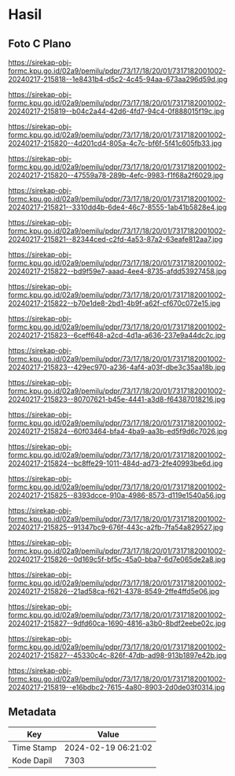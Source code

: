 # Hasil

## Foto C Plano

https://sirekap-obj-formc.kpu.go.id/02a9/pemilu/pdpr/73/17/18/20/01/7317182001002-20240217-215818--1e8431b4-d5c2-4c45-94aa-673aa296d59d.jpg

https://sirekap-obj-formc.kpu.go.id/02a9/pemilu/pdpr/73/17/18/20/01/7317182001002-20240217-215819--b04c2a44-42d6-4fd7-94c4-0f888015f19c.jpg

https://sirekap-obj-formc.kpu.go.id/02a9/pemilu/pdpr/73/17/18/20/01/7317182001002-20240217-215820--4d201cd4-805a-4c7c-bf6f-5f41c605fb33.jpg

https://sirekap-obj-formc.kpu.go.id/02a9/pemilu/pdpr/73/17/18/20/01/7317182001002-20240217-215820--47559a78-289b-4efc-9983-f1f68a2f6029.jpg

https://sirekap-obj-formc.kpu.go.id/02a9/pemilu/pdpr/73/17/18/20/01/7317182001002-20240217-215821--3310dd4b-6de4-46c7-8555-1ab41b5828e4.jpg

https://sirekap-obj-formc.kpu.go.id/02a9/pemilu/pdpr/73/17/18/20/01/7317182001002-20240217-215821--82344ced-c2fd-4a53-87a2-63eafe812aa7.jpg

https://sirekap-obj-formc.kpu.go.id/02a9/pemilu/pdpr/73/17/18/20/01/7317182001002-20240217-215822--bd9f59e7-aaad-4ee4-8735-afdd53927458.jpg

https://sirekap-obj-formc.kpu.go.id/02a9/pemilu/pdpr/73/17/18/20/01/7317182001002-20240217-215822--b70e1de8-2bd1-4b9f-a62f-cf670c072e15.jpg

https://sirekap-obj-formc.kpu.go.id/02a9/pemilu/pdpr/73/17/18/20/01/7317182001002-20240217-215823--6ceff648-a2cd-4d1a-a636-237e9a44dc2c.jpg

https://sirekap-obj-formc.kpu.go.id/02a9/pemilu/pdpr/73/17/18/20/01/7317182001002-20240217-215823--429ec970-a236-4af4-a03f-dbe3c35aa18b.jpg

https://sirekap-obj-formc.kpu.go.id/02a9/pemilu/pdpr/73/17/18/20/01/7317182001002-20240217-215823--80707621-b45e-4441-a3d8-f64387018216.jpg

https://sirekap-obj-formc.kpu.go.id/02a9/pemilu/pdpr/73/17/18/20/01/7317182001002-20240217-215824--60f03464-bfa4-4ba9-aa3b-ed5f9d6c7026.jpg

https://sirekap-obj-formc.kpu.go.id/02a9/pemilu/pdpr/73/17/18/20/01/7317182001002-20240217-215824--bc8ffe29-1011-484d-ad73-2fe40993be6d.jpg

https://sirekap-obj-formc.kpu.go.id/02a9/pemilu/pdpr/73/17/18/20/01/7317182001002-20240217-215825--8393dcce-910a-4986-8573-d119e1540a56.jpg

https://sirekap-obj-formc.kpu.go.id/02a9/pemilu/pdpr/73/17/18/20/01/7317182001002-20240217-215825--91347bc9-676f-443c-a2fb-7fa54a829527.jpg

https://sirekap-obj-formc.kpu.go.id/02a9/pemilu/pdpr/73/17/18/20/01/7317182001002-20240217-215826--0d169c5f-bf5c-45a0-bba7-6d7e065de2a8.jpg

https://sirekap-obj-formc.kpu.go.id/02a9/pemilu/pdpr/73/17/18/20/01/7317182001002-20240217-215826--21ad58ca-f621-4378-8549-2ffe4ffd5e06.jpg

https://sirekap-obj-formc.kpu.go.id/02a9/pemilu/pdpr/73/17/18/20/01/7317182001002-20240217-215827--9dfd60ca-1690-4816-a3b0-8bdf2eebe02c.jpg

https://sirekap-obj-formc.kpu.go.id/02a9/pemilu/pdpr/73/17/18/20/01/7317182001002-20240217-215827--45330c4c-826f-47db-ad98-913b1897e42b.jpg

https://sirekap-obj-formc.kpu.go.id/02a9/pemilu/pdpr/73/17/18/20/01/7317182001002-20240217-215819--e16bdbc2-7615-4a80-8903-2d0de03f0314.jpg


## Metadata

| Key        | Value               |
| ---------- | ------------------- |
| Time Stamp | 2024-02-19 06:21:02 |
| Kode Dapil | 7303                |



